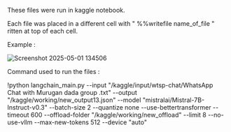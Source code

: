 These files were run in kaggle notebook.


Each file was placed in a different cell with " %%writefile name_of_file " ritten at top of each cell.

Example :

![Screenshot 2025-05-01 134506](https://github.com/user-attachments/assets/3ab078a1-6dc3-469a-a051-7b465b588f8a)


Command used to run the files :

!python langchain_main.py --input "/kaggle/input/wtsp-chat/WhatsApp Chat with Murugan dada group .txt" --output "/kaggle/working/new_output13.json" --model "mistralai/Mistral-7B-Instruct-v0.3" --batch-size 2 --quantize none   --use-bettertransformer --timeout 600 --offload-folder "/kaggle/working/new_offload" --limit 8 --no-use-vllm --max-new-tokens 512  --device "auto"
